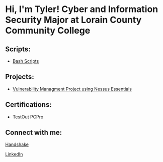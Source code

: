 <h1>Hi, I'm Tyler! Cyber and Information Security Major at Lorain County Community College

<h2>Scripts:</h2>

- [Bash Scripts](https://github.com/tylerhammond06/bashscriptlibrary)

<h2>Projects:</h2>

- [Vulnerability Managment Project using Nessus Essentials](https://github.com/tylerhammond06/nessus-project)

<h2>Certifications:</h2>

- TestOut PCPro

<h2>Connect with me:</h2>

[Handshake](https://lorainccc.joinhandshake.com/profiles/57758944)

[LinkedIn](https://www.linkedin.com/in/tyler-hammond-724887342/)
<!--
**tylerhammond06/tylerhammond06** is a ✨ _special_ ✨ repository because its `README.md` (this file) appears on your GitHub profile.

Here are some ideas to get you started:

- 🔭 I’m currently working on ...
- 🌱 I’m currently learning ...
- 👯 I’m looking to collaborate on ...
- 🤔 I’m looking for help with ...
- 💬 Ask me about ...
- 📫 How to reach me: ...
- 😄 Pronouns: ...
- ⚡ Fun fact: ...
-->
